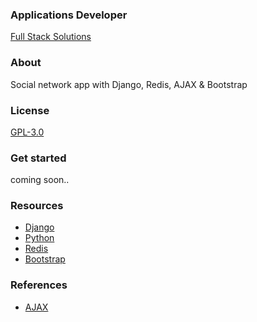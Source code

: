### Applications Developer
[Full Stack Solutions](https://github.com/applicationsdev?tab=repositories)

### About
Social network app with Django, Redis, AJAX & Bootstrap

### License
[GPL-3.0](https://www.gnu.org/licenses/gpl-3.0.html)

### Get started
coming soon..

### Resources
- [Django](https://www.djangoproject.com/)
- [Python](https://www.python.org/)
- [Redis](https://redis.io/)
- [Bootstrap](http://getbootstrap.com/)

### References
- [AJAX](https://developer.mozilla.org/en-US/docs/Web/Guide/AJAX/Getting_Started)
